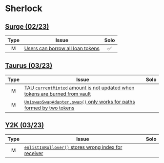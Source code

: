 # Sherlock

## [Surge (02/23)](https://app.sherlock.xyz/audits/contests/51)

|Type|Issue|Solo|
|:--:|--|:--:|
|M|[Users can borrow all loan tokens](https://github.com/sherlock-audit/2023-02-surge-judging/issues/106)|✅|

## [Taurus (03/23)](https://app.sherlock.xyz/audits/contests/57)

|Type|Issue|Solo|
|:--:|--|:--:|
|M|[TAU `currentMinted` amount is not updated when tokens are burned from vault](https://github.com/sherlock-audit/2023-03-taurus-judging/issues/142)||
|M|[`UniswapSwapAdapter.swap()` only works for paths formed by two tokens](https://github.com/sherlock-audit/2023-03-taurus-judging/issues/141)||

## [Y2K (03/23)](https://app.sherlock.xyz/audits/contests/45)

|Type|Issue|Solo|
|:--:|--|:--:|
|M|[`enlistInRollover()` stores wrong index for receiver](https://github.com/sherlock-audit/2023-03-Y2K-judging/issues/104)||
